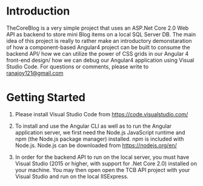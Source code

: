 # Introduction 
TheCoreBlog is a very simple project that uses an ASP.Net Core 2.0 Web API as backend to store mini Blog items on a local SQL Server DB. The main idea of this project is really to rather make an introductory demonstaration of how a component-based Angular4 project can be built to consume the backend API/ how we can utilize the power of CSS grids in our Angular 4 front-end design/ how we can debug our Angular4 application using Visual Studio Code. For questions or comments, please write to ranajoy121@gmail.com

# Getting Started

1.	Please install Visual Studio Code from https://code.visualstudio.com/
2.	To install and use the Angular CLI as well as to run the Angular application server, we first need the Node.js JavaScript runtime and npm (the Node.js package manager) installed. npm is included with Node.js. Node.js can be downloaded from https://nodejs.org/en/

3.	In order for the backend API to run on the local server, you must have Visual Studio (2015 or higher, with support for .Net Core 2.0) installed on your machine. You may then open open the TCB API project with your Visual Studio and run on the local IISExpress. 


